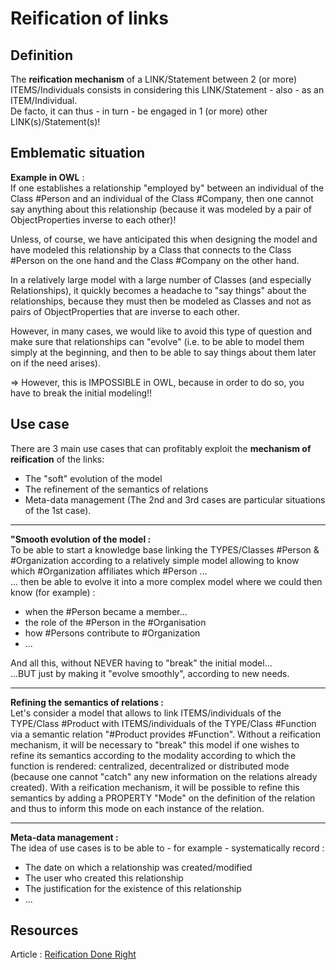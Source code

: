 Reification of links
==

Definition
-
The __reification mechanism__ of a LINK/Statement between 2 (or more) ITEMS/Individuals consists in considering this LINK/Statement - also - as an ITEM/Individual.   
De facto, it can thus - in turn - be engaged in 1 (or more) other LINK(s)/Statement(s)!

Emblematic situation
-
__Example in OWL__ :   
If one establishes a relationship "employed by" between an individual of the Class #Person and an individual of the Class #Company, then one cannot say anything about this relationship (because it was modeled by a pair of ObjectProperties inverse to each other)!   

Unless, of course, we have anticipated this when designing the model and have modeled this relationship by a Class that connects to the Class #Person on the one hand and the Class #Company on the other hand.   

In a relatively large model with a large number of Classes (and especially Relationships), it quickly becomes a headache to "say things" about the relationships, because they must then be modeled as Classes and not as pairs of ObjectProperties that are inverse to each other.

However, in many cases, we would like to avoid this type of question and make sure that relationships can "evolve" (i.e. to be able to model them simply at the beginning, and then to be able to say things about them later on if the need arises).

=> However, this is IMPOSSIBLE in OWL, because in order to do so, you have to break the initial modeling!!

Use case
-
There are 3 main use cases that can profitably exploit the __mechanism of reification__ of the links:
* The "soft" evolution of the model
* The refinement of the semantics of relations
* Meta-data management
(The 2nd and 3rd cases are particular situations of the 1st case).

------------
__"Smooth evolution of the model :__    
To be able to start a knowledge base linking the TYPES/Classes #Person & #Organization according to a relatively simple model allowing to know which #Organization affiliates which #Person ...   
... then be able to evolve it into a more complex model where we could then know (for example) :
   - when the #Person became a member...
   - the role of the #Person in the #Organisation
   - how #Persons contribute to #Organization 
   - ...
   
   And all this, without NEVER having to "break" the initial model...    
   ...BUT just by making it "evolve smoothly", according to new needs.  

------------
__Refining the semantics of relations :__  
Let's consider a model that allows to link ITEMS/individuals of the TYPE/Class #Product with ITEMS/individuals of the TYPE/Class #Function via a semantic relation "#Product provides #Function". 
Without a reification mechanism, it will be necessary to "break" this model if one wishes to refine its semantics according to the modality according to which the function is rendered: centralized, decentralized or distributed mode (because one cannot "catch" any new information on the relations already created).
With a reification mechanism, it will be possible to refine this semantics by adding a PROPERTY "Mode" on the definition of the relation and thus to inform this mode on each instance of the relation. 

------------
__Meta-data management :__   
The idea of use cases is to be able to - for example - systematically record :
* The date on which a relationship was created/modified
* The user who created this relationship
* The justification for the existence of this relationship 
* ...

Resources
-
Article : <a href="https://github.com/blazegraph/database/wiki/Reification_Done_Right">Reification Done Right</a>

